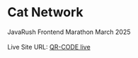 # Cat Network
JavaRush Frontend Marathon March 2025<br><br>
Live Site URL: [QR-CODE live](https://2daaria.github.io/CatNetwork/)